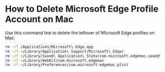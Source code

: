 # How to Delete Microsoft Edge Profile Account on Mac

Use this command line to delete the leftover of Microsoft Edge profiles on Mac:
```bash
rm -rf /Applications/Microsoft\ Edge.app
rm -rf ~/Library/Application\ Support/Microsoft\ Edge/
rm -rf ~/Library/Saved\ Application\ State/com.microsoft.edgemac.savedState
rm -rf ~/Library/WebKit/com.microsoft.edgemac
rm -rf ~/Library/Preferences/com.microsoft.edgemac.plist
```
